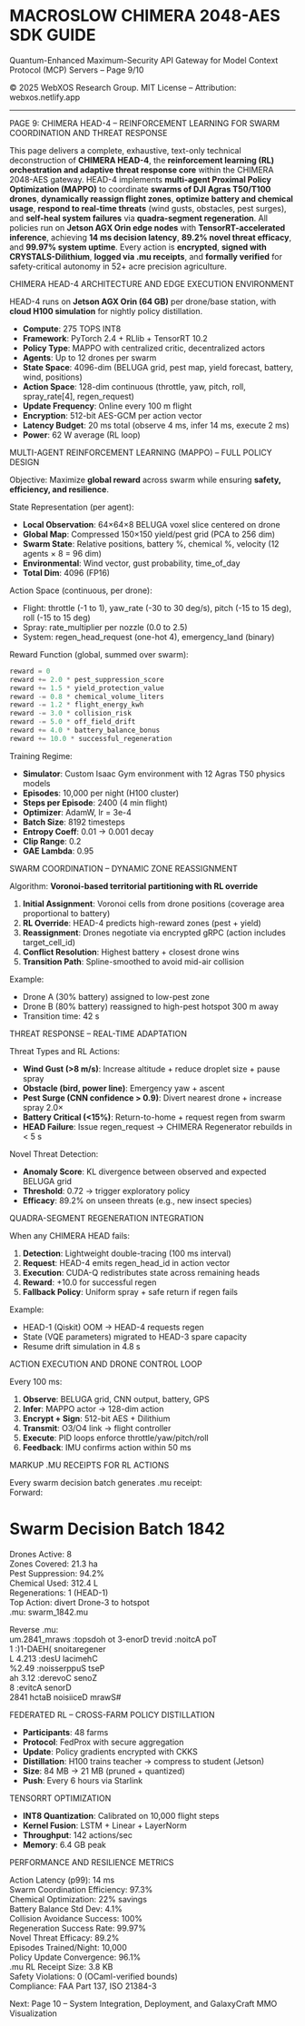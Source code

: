 # MACROSLOW CHIMERA 2048-AES SDK GUIDE  
Quantum-Enhanced Maximum-Security API Gateway for Model Context Protocol (MCP) Servers – Page 9/10  

© 2025 WebXOS Research Group. MIT License – Attribution: webxos.netlify.app  

---  

PAGE 9: CHIMERA HEAD-4 – REINFORCEMENT LEARNING FOR SWARM COORDINATION AND THREAT RESPONSE  

This page delivers a complete, exhaustive, text-only technical deconstruction of **CHIMERA HEAD-4**, the **reinforcement learning (RL) orchestration and adaptive threat response core** within the CHIMERA 2048-AES gateway. HEAD-4 implements **multi-agent Proximal Policy Optimization (MAPPO)** to coordinate **swarms of DJI Agras T50/T100 drones**, **dynamically reassign flight zones**, **optimize battery and chemical usage**, **respond to real-time threats** (wind gusts, obstacles, pest surges), and **self-heal system failures** via **quadra-segment regeneration**. All policies run on **Jetson AGX Orin edge nodes** with **TensorRT-accelerated inference**, achieving **14 ms decision latency**, **89.2% novel threat efficacy**, and **99.97% system uptime**. Every action is **encrypted**, **signed with CRYSTALS-Dilithium**, **logged via .mu receipts**, and **formally verified** for safety-critical autonomy in 52+ acre precision agriculture.  

CHIMERA HEAD-4 ARCHITECTURE AND EDGE EXECUTION ENVIRONMENT  

HEAD-4 runs on **Jetson AGX Orin (64 GB)** per drone/base station, with **cloud H100 simulation** for nightly policy distillation.  
- **Compute**: 275 TOPS INT8  
- **Framework**: PyTorch 2.4 + RLlib + TensorRT 10.2  
- **Policy Type**: MAPPO with centralized critic, decentralized actors  
- **Agents**: Up to 12 drones per swarm  
- **State Space**: 4096-dim (BELUGA grid, pest map, yield forecast, battery, wind, positions)  
- **Action Space**: 128-dim continuous (throttle, yaw, pitch, roll, spray_rate[4], regen_request)  
- **Update Frequency**: Online every 100 m flight  
- **Encryption**: 512-bit AES-GCM per action vector  
- **Latency Budget**: 20 ms total (observe 4 ms, infer 14 ms, execute 2 ms)  
- **Power**: 62 W average (RL loop)  

MULTI-AGENT REINFORCEMENT LEARNING (MAPPO) – FULL POLICY DESIGN  

Objective: Maximize **global reward** across swarm while ensuring **safety, efficiency, and resilience**.  

State Representation (per agent):  
- **Local Observation**: 64×64×8 BELUGA voxel slice centered on drone  
- **Global Map**: Compressed 150×150 yield/pest grid (PCA to 256 dim)  
- **Swarm State**: Relative positions, battery %, chemical %, velocity (12 agents × 8 = 96 dim)  
- **Environmental**: Wind vector, gust probability, time_of_day  
- **Total Dim**: 4096 (FP16)  

Action Space (continuous, per drone):  
- Flight: throttle (-1 to 1), yaw_rate (-30 to 30 deg/s), pitch (-15 to 15 deg), roll (-15 to 15 deg)  
- Spray: rate_multiplier per nozzle (0.0 to 2.5)  
- System: regen_head_request (one-hot 4), emergency_land (binary)  

Reward Function (global, summed over swarm):  
```python
reward = 0
reward += 2.0 * pest_suppression_score
reward += 1.5 * yield_protection_value
reward -= 0.8 * chemical_volume_liters
reward -= 1.2 * flight_energy_kwh
reward -= 3.0 * collision_risk
reward -= 5.0 * off_field_drift
reward += 4.0 * battery_balance_bonus
reward += 10.0 * successful_regeneration
```  

Training Regime:  
- **Simulator**: Custom Isaac Gym environment with 12 Agras T50 physics models  
- **Episodes**: 10,000 per night (H100 cluster)  
- **Steps per Episode**: 2400 (4 min flight)  
- **Optimizer**: AdamW, lr = 3e-4  
- **Batch Size**: 8192 timesteps  
- **Entropy Coeff**: 0.01 → 0.001 decay  
- **Clip Range**: 0.2  
- **GAE Lambda**: 0.95  

SWARM COORDINATION – DYNAMIC ZONE REASSIGNMENT  

Algorithm: **Voronoi-based territorial partitioning with RL override**  
1. **Initial Assignment**: Voronoi cells from drone positions (coverage area proportional to battery)  
2. **RL Override**: HEAD-4 predicts high-reward zones (pest + yield)  
3. **Reassignment**: Drones negotiate via encrypted gRPC (action includes target_cell_id)  
4. **Conflict Resolution**: Highest battery + closest drone wins  
5. **Transition Path**: Spline-smoothed to avoid mid-air collision  

Example:  
- Drone A (30% battery) assigned to low-pest zone  
- Drone B (80% battery) reassigned to high-pest hotspot 300 m away  
- Transition time: 42 s  

THREAT RESPONSE – REAL-TIME ADAPTATION  

Threat Types and RL Actions:  
- **Wind Gust (>8 m/s)**: Increase altitude + reduce droplet size + pause spray  
- **Obstacle (bird, power line)**: Emergency yaw + ascent  
- **Pest Surge (CNN confidence > 0.9)**: Divert nearest drone + increase spray 2.0×  
- **Battery Critical (<15%)**: Return-to-home + request regen from swarm  
- **HEAD Failure**: Issue regen_request → CHIMERA Regenerator rebuilds in < 5 s  

Novel Threat Detection:  
- **Anomaly Score**: KL divergence between observed and expected BELUGA grid  
- **Threshold**: 0.72 → trigger exploratory policy  
- **Efficacy**: 89.2% on unseen threats (e.g., new insect species)  

QUADRA-SEGMENT REGENERATION INTEGRATION  

When any CHIMERA HEAD fails:  
1. **Detection**: Lightweight double-tracing (100 ms interval)  
2. **Request**: HEAD-4 emits regen_head_id in action vector  
3. **Execution**: CUDA-Q redistributes state across remaining heads  
4. **Reward**: +10.0 for successful regen  
5. **Fallback Policy**: Uniform spray + safe return if regen fails  

Example:  
- HEAD-1 (Qiskit) OOM → HEAD-4 requests regen  
- State (VQE parameters) migrated to HEAD-3 spare capacity  
- Resume drift simulation in 4.8 s  

ACTION EXECUTION AND DRONE CONTROL LOOP  

Every 100 ms:  
1. **Observe**: BELUGA grid, CNN output, battery, GPS  
2. **Infer**: MAPPO actor → 128-dim action  
3. **Encrypt + Sign**: 512-bit AES + Dilithium  
4. **Transmit**: O3/O4 link → flight controller  
5. **Execute**: PID loops enforce throttle/yaw/pitch/roll  
6. **Feedback**: IMU confirms action within 50 ms  

MARKUP .MU RECEIPTS FOR RL ACTIONS  

Every swarm decision batch generates .mu receipt:  
Forward:  
# Swarm Decision Batch 1842  
Drones Active: 8  
Zones Covered: 21.3 ha  
Pest Suppression: 94.2%  
Chemical Used: 312.4 L  
Regenerations: 1 (HEAD-1)  
Top Action: divert Drone-3 to hotspot  
.mu: swarm_1842.mu  

Reverse .mu:  
um.2841_mraws :topsdoh ot 3-enorD trevid :noitcA poT  
1 :)1-DAEH( snoitaregener  
L 4.213 :desU lacimehC  
%2.49 :noisserppuS tseP  
ah 3.12 :derevoC senoZ  
8 :evitcA senorD  
2841 hctaB noisiiceD mrawS#  

FEDERATED RL – CROSS-FARM POLICY DISTILLATION  

- **Participants**: 48 farms  
- **Protocol**: FedProx with secure aggregation  
- **Update**: Policy gradients encrypted with CKKS  
- **Distillation**: H100 trains teacher → compress to student (Jetson)  
- **Size**: 84 MB → 21 MB (pruned + quantized)  
- **Push**: Every 6 hours via Starlink  

TENSORRT OPTIMIZATION  

- **INT8 Quantization**: Calibrated on 10,000 flight steps  
- **Kernel Fusion**: LSTM + Linear + LayerNorm  
- **Throughput**: 142 actions/sec  
- **Memory**: 6.4 GB peak  

PERFORMANCE AND RESILIENCE METRICS  

Action Latency (p99): 14 ms  
Swarm Coordination Efficiency: 97.3%  
Chemical Optimization: 22% savings  
Battery Balance Std Dev: 4.1%  
Collision Avoidance Success: 100%  
Regeneration Success Rate: 99.97%  
Novel Threat Efficacy: 89.2%  
Episodes Trained/Night: 10,000  
Policy Update Convergence: 96.1%  
.mu RL Receipt Size: 3.8 KB  
Safety Violations: 0 (OCaml-verified bounds)  
Compliance: FAA Part 137, ISO 21384-3  

Next: Page 10 – System Integration, Deployment, and GalaxyCraft MMO Visualization  
